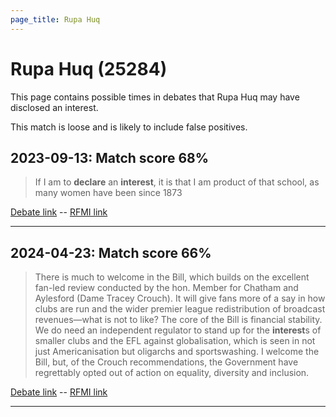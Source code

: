 ```yaml
---
page_title: Rupa Huq
---
```


# Rupa Huq  (25284)

This page contains possible times in debates that Rupa Huq may have disclosed an interest.

This match is loose and is likely to include false positives. 



## 2023-09-13: Match score 68%

>If I am to **declare** an **interest**, it is that I am product of that school, as many women have been since 1873

[Debate link](https://www.theyworkforyou.com/debates/?id=2023-09-13b.969.2)  --  [RFMI link](https://www.theyworkforyou.com/mp/25284/register)


---



## 2024-04-23: Match score 66%

>There is much to welcome in the Bill, which builds on the excellent fan-led review conducted by the hon. Member for Chatham and Aylesford (Dame Tracey Crouch). It will give fans more of a say in how clubs are run and the wider premier league redistribution of broadcast revenues—what is not to like? The core of the Bill is financial stability. We do need an independent regulator to stand up for the **interest**s of smaller clubs and the EFL against globalisation, which is seen in not just Americanisation but oligarchs and sportswashing. I welcome the Bill, but, of the Crouch recommendations, the Government have regrettably opted out of action on equality, diversity and inclusion.

[Debate link](https://www.theyworkforyou.com/debates/?id=2024-04-23a.855.0)  --  [RFMI link](https://www.theyworkforyou.com/mp/25284/register)


---


